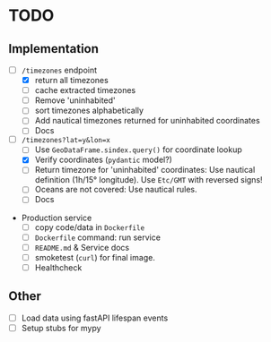 # TODO

## Implementation

- [ ] `/timezones` endpoint
    - [x] return all timezones
    - [ ] cache extracted timezones
    - [ ] Remove 'uninhabited'
    - [ ] sort timezones alphabetically
    - [ ] Add nautical timezones returned for uninhabited coordinates
    - [ ] Docs
- [ ] `/timezones?lat=y&lon=x`
    - [ ] Use `GeoDataFrame.sindex.query()` for coordinate lookup
    - [x] Verify coordinates (`pydantic` model?)
    - [ ] Return timezone for 'uninhabited' coordinates: Use nautical definition (1h/15° longitude). Use `Etc/GMT` with reversed signs!
    - [ ] Oceans are not covered: Use nautical rules.
    - [ ] Docs
- Production service
    - [ ] copy code/data in `Dockerfile`
    - [ ] `Dockerfile` command: run service
    - [ ] `README.md` & Service docs
    - [ ] smoketest (`curl`) for final image.
    - [ ] Healthcheck

## Other
- [ ] Load data using fastAPI lifespan events
- [ ] Setup stubs for mypy
